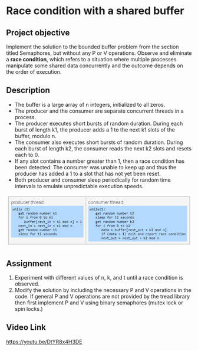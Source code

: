 # Race condition with a shared buffer

## Project objective

Implement the solution to the bounded buffer problem from the section titled Semaphores, but without any P or V operations. Observe and eliminate a **race condition**, which refers to a situation where multiple processes manipulate some shared data concurrently and the outcome depends on the order of execution.

## Description

- The buffer is a large array of n integers, initialized to all zeros.
- The producer and the consumer are separate concurrent threads in a process.
- The producer executes short bursts of random duration. During each burst of length k1, the producer adds a 1 to the next k1 slots of the buffer, modulo n.
- The consumer also executes short bursts of random duration. During each burst of length k2, the consumer reads the next k2 slots and resets each to 0.
- If any slot contains a number greater than 1, then a race condition has been detected: The consumer was unable to keep up and thus the producer has added a 1 to a slot that has not yet been reset.
- Both producer and consumer sleep periodically for random time intervals to emulate unpredictable execution speeds.

![image](images/prompt_pic.PNG)

## Assignment

1. Experiment with different values of n, k, and t until a race condition is observed.
2. Modify the solution by including the necessary P and V operations in the code.
If general P and V operations are not provided by the tread library then first implement P and V using binary semaphores (mutex lock or spin locks.)

## Video Link
https://youtu.be/DtYR8x4H3DE
